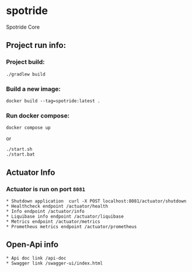 # spotride
Spotride Core


## Project run info:
### Project build:
```
./gradlew build
```

### Build a new image:
```
docker build --tag=spotride:latest . 
```

### Run docker compose:
```
docker compose up
```
or

```
./start.sh
./start.bat
```

## Actuator Info
### Actuator is run on port `8081`
```
* Shutdown application  curl -X POST localhost:8081/actuator/shutdown
* Healthcheck endpoint /actuator/health
* Info endpoint /actuator/info
* Liquibase info endpoint /actuator/liquibase
* Metrics endpoint /actuator/metrics
* Prometheus metrics endpoint /actuator/prometheus
```

## Open-Api info
```
* Api doc link /api-doc
* Swagger link /swagger-ui/index.html
```
